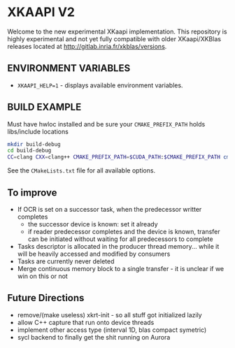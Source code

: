 # XKAAPI V2

Welcome to the new experimental XKaapi implementation.
This repository is highly experimental and not yet fully compatible with older XKaapi/XKBlas releases located at http://gitlab.inria.fr/xkblas/versions.

## ENVIRONMENT VARIABLES
- `XKAAPI_HELP=1` - displays available environment variables.

## BUILD EXAMPLE
Must have hwloc installed and be sure your `CMAKE_PREFIX_PATH` holds libs/include locations
```bash
mkdir build-debug
cd build-debug
CC=clang CXX=clang++ CMAKE_PREFIX_PATH=$CUDA_PATH:$CMAKE_PREFIX_PATH cmake -DCMAKE_INSTALL_PREFIX=$HOME/install/xkrt/debug-dgx -DCMAKE_BUILD_TYPE=Debug -DUSE_STATS=on -DUSE_CUDA=on ..
```

See the `CMakeLists.txt` file for all available options.

## To improve
- If OCR is set on a successor task, when the predecessor writter completes
  - the successor device is known: set it already
  - if reader predecessor completes and the device is known, transfer can be initiated without waiting for all predecessors to complete
- Tasks descriptor is allocated in the producer thread memory... while it will be heavily accessed and modified by consumers
- Tasks are currently never deleted
- Merge continuous memory block to a single transfer - it is unclear if we win on this or not

## Future Directions
- remove/(make useless) xkrt-init - so all stuff got initialized lazily
- allow C++ capture that run onto device threads
- implement other access type (interval 1D, blas compact symetric)
- sycl backend to finally get the shit running on Aurora
